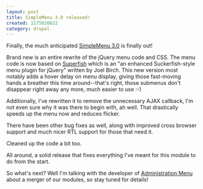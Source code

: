 ```yaml
--- 
layout: post
title: SimpleMenu 3.0 released!
created: 1175926622
category: drupal
---
```

Finally, the much anticipated <a href="http://drupal.org/project/simplemenu">SimpleMenu 3.0</a> is finally out!

Brand new is an entire rewrite of the jQuery menu code and CSS. The menu code is now based on <a href="http://users.tpg.com.au/j_birch/plugins/superfish/">Superfish</a> which is an "an enhanced Suckerfish-style menu plugin for jQuery" written by Joel Birch. This new version most notably adds a hover delay on menu display, giving those fast-moving hands a breather this time around--that's right, those submenus don't disappear right away any more, much easier to use :-)

Additionally, I've rewritten it to remove the unnecessary AJAX callback, I'm not even sure why it was there to begin with, ah well. That drastically speeds up the menu now and reduces flicker.

There have been other bug fixes as well, along with improved cross browser support and much nicer RTL support for those that need it.

Cleaned up the code a bit too.

All around, a solid release that fixes everything I've meant for this module to do from the start.

So what's next? Well I'm talking with the developer of <a href="http://drupal.org/project/admin_menu">Administration Menu</a> about a merger of our modules, so stay tuned for details!

